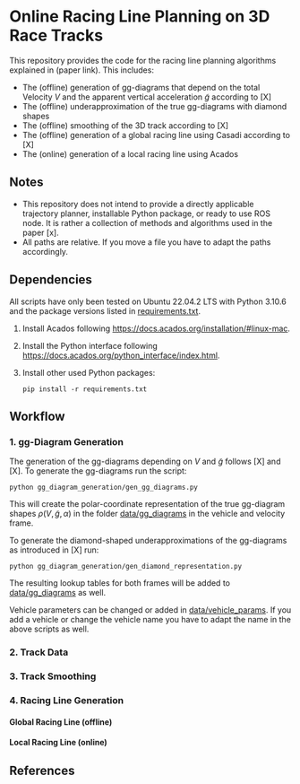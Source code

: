 # Online Racing Line Planning on 3D Race Tracks
This repository provides the code for the racing line planning algorithms explained in (paper link).
This includes: 

- The (offline) generation of gg-diagrams that depend on the total Velocity $V$ and the apparent vertical acceleration $\tilde{g}$ according to [X]
- The (offline) underapproximation of the true gg-diagrams with diamond shapes
- The (offline) smoothing of the 3D track according to [X]
- The (offline) generation of a global racing line using Casadi according to [X]
- The (online) generation of a local racing line using Acados

## Notes

- This repository does not intend to provide a directly applicable trajectory planner, installable Python package, or ready to use ROS node. It is rather a collection of methods and algorithms used in the paper [x].
- All paths are relative. If you move a file you have to adapt the paths accordingly.

## Dependencies
All scripts have only been tested on Ubuntu 22.04.2 LTS with Python 3.10.6 and the package versions listed in [requirements.txt](requirements.txt).

1. Install Acados following https://docs.acados.org/installation/#linux-mac.

2. Install the Python interface following https://docs.acados.org/python_interface/index.html.

3. Install other used Python packages:
    ```
    pip install -r requirements.txt
    ```

## Workflow

### 1. gg-Diagram Generation
The generation of the gg-diagrams depending on $V$ and $\tilde{g}$ follows [X] and [X]. To generate the gg-diagrams run the script:
 ```
 python gg_diagram_generation/gen_gg_diagrams.py
 ```
This will create the polar-coordinate representation of the true gg-diagram shapes $\rho(V, \tilde{g}, \alpha)$ in the folder [data/gg_diagrams](data/gg_diagrams) in the vehicle and velocity frame.

To generate the diamond-shaped underapproximations of the gg-diagrams as introduced in [X] run:
```
python gg_diagram_generation/gen_diamond_representation.py
```
The resulting lookup tables for both frames will be added to [data/gg_diagrams](data/gg_diagrams) as well.

Vehicle parameters can be changed or added in [data/vehicle_params](data/vehicle_params). If you add a vehicle or change the vehicle name you have to adapt the name in the above scripts as well.

### 2. Track Data

### 3. Track Smoothing

### 4. Racing Line Generation

#### Global Racing Line (offline)

#### Local Racing Line (online)


## References

